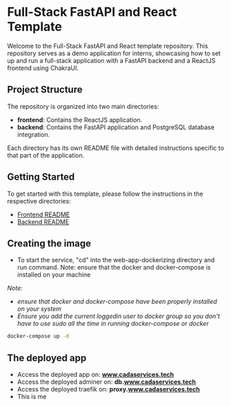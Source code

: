 # Full-Stack FastAPI and React Template

Welcome to the Full-Stack FastAPI and React template repository. This repository serves as a demo application for interns, showcasing how to set up and run a full-stack application with a FastAPI backend and a ReactJS frontend using ChakraUI.

## Project Structure

The repository is organized into two main directories:

- **frontend**: Contains the ReactJS application.
- **backend**: Contains the FastAPI application and PostgreSQL database integration.

Each directory has its own README file with detailed instructions specific to that part of the application.

## Getting Started

To get started with this template, please follow the instructions in the respective directories:

- [Frontend README](./frontend/README.md)
- [Backend README](./backend/README.md)

## Creating the image
- To start the service, "cd" into the web-app-dockerizing directory and run command. Note: ensure that the docker and docker-compose is installed on your machine

*Note:*
- *ensure that docker and docker-compose have been properly installed on your system*
- *Ensure you add the current loggedin user to docker group so you don't have to use sudo all the time in running docker-compose or docker*

```bash
docker-compose up -d
```

## The deployed app
- Access the deployed app on: **www.cadaservices.tech**
- Access the deployed adminer on: **db.www.cadaservices.tech**
- Access the deployed traefik on: **proxy.www.cadaservices.tech**
- This is me

